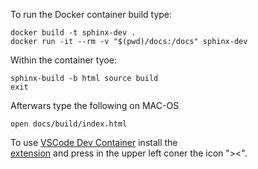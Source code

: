 To run the Docker container build type: 

```
docker build -t sphinx-dev .
docker run -it --rm -v "$(pwd)/docs:/docs" sphinx-dev
```

Within the container tyoe: 

```
sphinx-build -b html source build
exit
```

Afterwars type the following on MAC-OS

```
open docs/build/index.html
```

To use [VSCode Dev Container](https://code.visualstudio.com/docs/devcontainers/containers) install the  
[extension](https://marketplace.visualstudio.com/items?itemName=ms-vscode-remote.remote-containers) and press in the upper left coner the icon "><".


